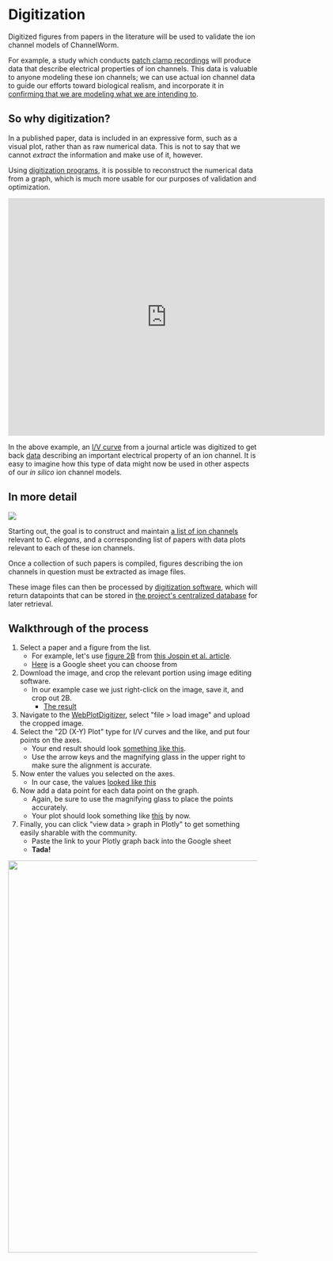 Digitization
============

Digitized figures from papers in the literature will be used to validate the ion channel models of ChannelWorm.

For example, a study which conducts [patch clamp recordings](https://en.wikipedia.org/wiki/Patch_clamp) will produce data that describe electrical properties of ion channels.
This data is valuable to anyone modeling these ion channels; we can use actual ion channel data to guide our efforts toward biological realism, and incorporate it in [confirming that we are modeling what we are intending to](validation/).

## So why digitization?

In a published paper, data is included in an expressive form, such as a visual plot, rather than as raw numerical data. This is not to say that we cannot *extract* the information and make use of it, however.

Using [digitization programs](http://arohatgi.info/WebPlotDigitizer/), it is possible to reconstruct the numerical data from a graph, which is much more usable for our purposes of validation and optimization.

<iframe width="640" height="480" frameborder="0" seamless="seamless" scrolling="no" src="https://plot.ly/~VahidGh/56/" ></iframe>

In the above example, an [I/V curve](https://en.wikipedia.org/wiki/Current%E2%80%93voltage_characteristic) from a journal article was digitized to get back [data](https://plot.ly/~VahidGh/56) describing an important electrical property of an ion channel. It is easy to imagine how this type of data might now be used in other aspects of our *in silico* ion channel models.

## In more detail

[![](https://docs.google.com/drawings/d/1MDAJkv1wXJTmr5ux0EDvlz5xkUz13ez3YIJ6fmSMpms/pub?w=730&h=461)](https://docs.google.com/drawings/d/1MDAJkv1wXJTmr5ux0EDvlz5xkUz13ez3YIJ6fmSMpms/edit)

Starting out, the goal is to construct and maintain [a list of ion channels](https://github.com/VahidGh/ChannelWorm/issues/8) relevant to *C. elegans*, and a corresponding list of papers with data plots relevant to each of these ion channels.

Once a collection of such papers is compiled, figures describing the ion channels in question must be extracted as image files.

These image files can then be processed by [digitization software](http://arohatgi.info/WebPlotDigitizer/), which will return datapoints that can be stored in [the project's centralized database](information-management/#data-management) for later retrieval.

## Walkthrough of the process

1. Select a paper and a figure from the list.
    * For example, let's use [figure 2B](http://www.ncbi.nlm.nih.gov/pmc/articles/PMC2173050/figure/fig2/) from [this Jospin et al. article](http://www.ncbi.nlm.nih.gov/pmc/articles/PMC2173050/).
    * [Here](https://docs.google.com/spreadsheets/d/1jTXDHsLsdK-T_d-RwCb4gmQgMhjumvZE7C_2PEXFYAk/edit#gid=0) is a Google sheet you can choose from
3. Download the image, and crop the relevant portion using image editing software.
    * In our example case we just right-click on the image, save it, and crop out 2B.
      * [The result](https://cloud.githubusercontent.com/assets/7369273/7684968/e5d974c4-fd64-11e4-9cf0-fae6656bc4eb.png)
4. Navigate to the [WebPlotDigitizer](http://arohatgi.info/WebPlotDigitizer/app/?), select "file > load image" and upload the cropped image.
5. Select the "2D (X-Y) Plot" type for I/V curves and the like, and put four points on the axes.
    * Your end result should look [something like this](https://cloud.githubusercontent.com/assets/7369273/7684985/077c3422-fd65-11e4-915e-3cb3e9895f8e.png).
    * Use the arrow keys and the magnifying glass in the upper right to make sure the alignment is accurate.
6. Now enter the values you selected on the axes.
    * In our case, the values [looked like this](https://cloud.githubusercontent.com/assets/7369273/7684983/03f827fc-fd65-11e4-8dc0-f433000a24ed.png)
7. Now add a data point for each data point on the graph.
    * Again, be sure to use the magnifying glass to place the points accurately.
    * Your plot should look something like [this](https://cloud.githubusercontent.com/assets/6655104/6027361/b509831c-abf6-11e4-95a4-372b911533fb.png) by now.
8. Finally, you can click "view data > graph in Plotly" to get something easily sharable with the community.
    * Paste the link to your Plotly graph back into the Google sheet
    * **Tada!**

<div>
    <a href="https://plot.ly/~travs/3/" target="_blank" title="" style="display: block; text-align: center;"><img src="https://plot.ly/~travs/3.png" alt="" style="max-width: 100%;width: 792px;"  width="792" onerror="this.onerror=null;this.src='https://plot.ly/404.png';" /></a>
    <script data-plotly="travs:3" src="https://plot.ly/embed.js" async></script>
</div>
